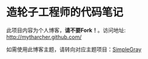 造轮子工程师的代码笔记
======================

此项目内容为个人博客，**请不要Fork！**。访问地址: <http://mytharcher.github.com/>

如需使用此博客主题，请转向对应主题项目：[SimpleGray](https://github.com/mytharcher/SimpleGray)

